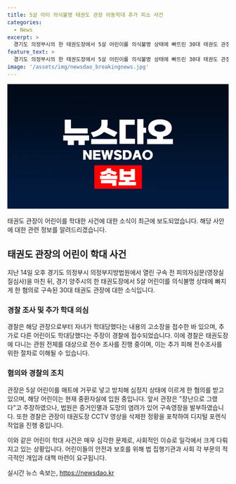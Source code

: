 ```yaml
---
title: 5살 아이 의식불명 태권도 관장 아동학대 추가 피소 사건
categories:
  - News
excerpt: >
  경기도 의정부시의 한 태권도장에서 5살 어린이를 의식불명 상태에 빠뜨린 30대 태권도 관장이 다른 어린이도 학대했다는 주장이 나왔다. 경찰은 A씨로부터 자녀가 학대당했다는 내용의 고소장을 접수했고, 태권도장에 다니는 관원 전체를 대상으로 전수 조사하고 있다. A씨는 어린이를 방치한 혐의를 받으며 구속됐고, 의정부지법은 증거인멸의 염려와 도망의 염려가 있다며 구속영장을 발부했다. CCTV 영상을 삭제한 혐의도 수사 중이다.
feature_text: >
  경기도 의정부시의 한 태권도장에서 5살 어린이를 의식불명 상태에 빠뜨린 30대 태권도 관장이 다른 어린이도 학대했다는 주장이 나왔다. 경찰은 A씨로부터 자녀가 학대당했다는 내용의 고소장을 접수했고, 태권도장에 다니는 관원 전체를 대상으로 전수 조사하고 있다. A씨는 어린이를 방치한 혐의를 받으며 구속됐고, 의정부지법은 증거인멸의 염려와 도망의 염려가 있다며 구속영장을 발부했다. CCTV 영상을 삭제한 혐의도 수사 중이다.
image: '/assets/img/newsdao_breakingnews.jpg'
---
```


<p><img src="/assets/img/newsdao_breakingnews.jpg" alt="implanttips 속보" /></p>

<p>태권도 관장이 어린이를 학대한 사건에 대한 소식이 최근에 보도되었습니다. 해당 사안에 대한 관련 정보를 알려드리겠습니다.</p>

<h2 data-ke-size="size26">태권도 관장의 어린이 학대 사건</h2>

<p data-ke-size="size16">지난 14일 오후 경기도 의정부시 의정부지방법원에서 열린 구속 전 피의자심문(영장실질심사)을 마친 뒤, 경기 양주시의 한 태권도장에서 5살 어린이를 의식불명 상태에 빠지게 한 혐의로 구속된 30대 태권도 관장에 대한 소식입니다.</p>

<h3>경찰 조사 및 추가 학대 의심</h3>

<p data-ke-size="size16">경찰은 해당 관장으로부터 자녀가 학대당했다는 내용의 고소장을 접수한 바 있으며, 추가로 다른 어린이도 학대당했다는 주장이 경찰에 접수되었습니다. 이에 경찰은 태권도장에 다니는 관원 전체를 대상으로 전수 조사를 진행 중이며, 이는 추가 피해 전수조사를 위한 절차로 이해될 수 있습니다.</p>

<h3>혐의와 경찰의 조치</h3>

<p data-ke-size="size16">관장은 5살 어린이를 매트에 거꾸로 넣고 방치해 심정지 상태에 이르게 한 혐의를 받고 있으며, 해당 어린이는 현재 중환자실에 입원 중입니다. 앞서 관장은 "장난으로 그랬다"고 주장하였으나, 법원은 증거인멸과 도망의 염려가 있어 구속영장을 발부하였습니다. 또한 경찰은 관장이 태권도장 CCTV 영상을 삭제한 정황을 포착하여 디지털 포렌식 작업을 진행 중입니다.</p>

<p>이와 같은 어린이 학대 사건은 매우 심각한 문제로, 사회적인 이슈로 일각에서 크게 다뤄지고 있는 상황입니다. 어린이들의 안전과 보호를 위해 법 집행기관과 사회 각 부문의 적극적인 개입과 대책 마련이 요구됩니다.</p>
실시간 뉴스 속보는, <a href="https://newsdao.kr" rel="dofollow">https://newsdao.kr</a>


